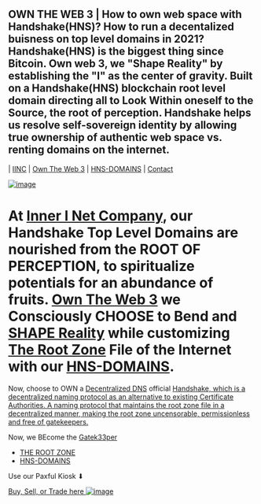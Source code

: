 ## OWN THE WEB 3 | How to own web space with Handshake(HNS)? How to run a decentalized buisness on top level domains in 2021? Handshake(HNS) is the biggest thing since Bitcoin. Own web 3, we "Shape Reality" by establishing the "I" as the center of gravity. Built on a Handshake(HNS) blockchain root level domain directing all to Look Within oneself to the Source, the root of perception. Handshake helps us resolve self-sovereign identity by allowing true ownership of authentic web space vs. renting domains on the internet.
 
| [IINC](http://dlink.iinc.hns.to/) | [Own The Web 3](http://owntheweb3.hns.to/) | [HNS-DOMAINS](http://home.hns-domains/) | [Contact](mailto:innerinetcompany@gmail.com/)

[![image](https://user-images.githubusercontent.com/37987346/103447365-5f061800-4c58-11eb-8ca9-9f3719cc7e63.png)](http://shapereality.innerinetcompany.hns.to/)

# At [Inner I Net Company](http://dlink.innerinetcompany.hns.to/), our Handshake Top Level Domains are nourished from the ROOT OF PERCEPTION, to spiritualize potentials for an abundance of fruits. [Own The Web 3](http://official.owntheweb3.hns.to/) we Consciously CHOOSE to Bend and [SHAPE Reality](http://innerinetcompany.shapereality.hns.to/) while customizing [The Root Zone](http://therootzone.hns.to/) File of the Internet with our [HNS-DOMAINS](http://home.hns-domains.hns.to/).

Now, choose to OWN a [Decentralized DNS](http://dnsdesigns.decentralizeddns.hns.to/) official [Handshake, which is a decentralized naming protocol as an alternative to existing Certificate Authorities. A naming protocol that maintains the root zone file in a decentralized manner, making the root zone uncensorable, permissionless and free of gatekeepers.](https://handshakeacademy.org/en/)

Now, we BEcome the [Gatek33per](http://gatek33per.hns.to/)
- [THE ROOT ZONE](http://dnssecuritygroup.therootzone.hns.to/)
- [HNS-DOMAINS](http://home.hns-domains/)

Use our Paxful Kiosk ⬇

[Buy, Sell, or Trade here ![image](https://user-images.githubusercontent.com/37987346/97064635-5a94f300-1575-11eb-93ae-fc71560b1571.png)](https://paxful.com/roots/buy-bitcoin/index?kiosk=WDZdGMqXk7M)

